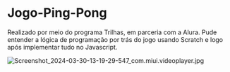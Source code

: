 # Jogo-Ping-Pong

Realizado por meio do programa Trilhas, em parceria com a Alura. Pude entender a lógica de programação por trás do jogo usando Scratch e logo após implementar tudo no Javascript.

![Screenshot_2024-03-30-13-19-29-547_com.miui.videoplayer.jpg](https://github.com/luizcarlos001/Jogo-Ping-Pong/assets/146375880/8112d1fa-db7a-4714-a754-af335de97c15)